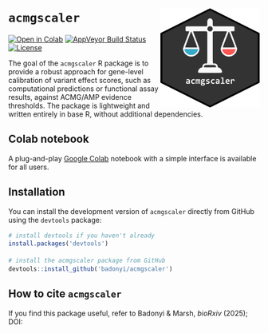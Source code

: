 # `acmgscaler` <a href='https://colab.research.google.com/github/badonyi/acmgscaler/blob/main/acmgscaler.ipynb'><img src='hexlogo.png' align="right" height="198" /></a>

<!-- badges: start -->
[![Open in Colab](https://colab.research.google.com/assets/colab-badge.svg)](https://colab.research.google.com/github/badonyi/acmgscaler/blob/main/acmgscaler.ipynb)
[![AppVeyor Build Status](https://ci.appveyor.com/api/projects/status/github/badonyi/acmgscaler?branch=main&svg=true)](https://ci.appveyor.com/project/badonyi/acmgscaler/)
[![License](https://img.shields.io/badge/License-MIT-yellow.svg)](https://github.com/badonyi/acmgscaler/blob/main/LICENSE.md)
<!-- badges: end -->

The goal of the `acmgscaler` R package is to provide a robust approach for gene-level calibration of variant effect scores, such as computational predictions or functional assay results, against ACMG/AMP evidence thresholds.
The package is lightweight and written entirely in base R, without additional dependencies.


## Colab notebook
A plug-and-play [Google Colab](https://colab.research.google.com/github/badonyi/acmgscaler/blob/main/acmgscaler.ipynb) notebook with a simple interface is available for all users.


## Installation
You can install the development version of `acmgscaler` directly from GitHub using the `devtools` package:

```r
# install devtools if you haven't already
install.packages('devtools')

# install the acmgscaler package from GitHub
devtools::install_github('badonyi/acmgscaler')
```


## How to cite `acmgscaler`
If you find this package useful, refer to Badonyi & Marsh, *bioRxiv* (2025); DOI: []()

